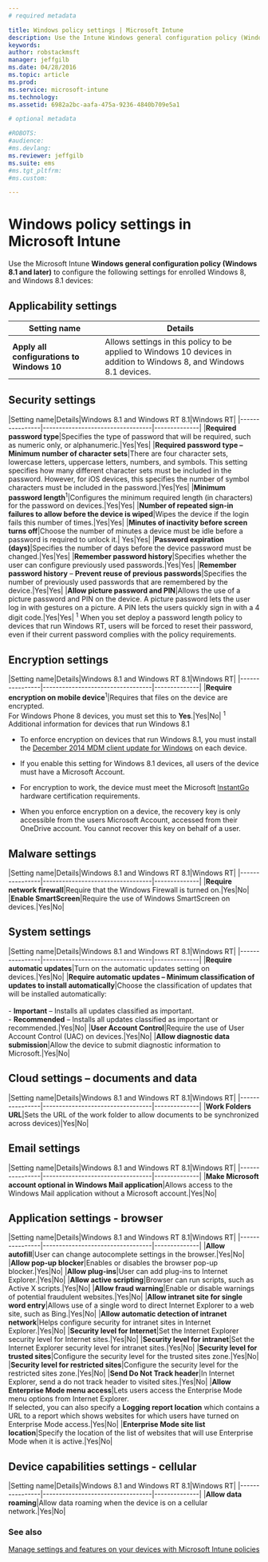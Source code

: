 ```yaml
---
# required metadata

title: Windows policy settings | Microsoft Intune
description: Use the Intune Windows general configuration policy (Windows 8.1 and later) to configure settings for enrolled Windows 8, and Windows 8.1 devices.
keywords:
author: robstackmsft
manager: jeffgilb
ms.date: 04/28/2016
ms.topic: article
ms.prod:
ms.service: microsoft-intune
ms.technology:
ms.assetid: 6982a2bc-aafa-475a-9236-4840b709e5a1

# optional metadata

#ROBOTS:
#audience:
#ms.devlang:
ms.reviewer: jeffgilb
ms.suite: ems
#ms.tgt_pltfrm:
#ms.custom:

---
```


# Windows policy settings in Microsoft Intune
Use the Microsoft Intune **Windows general configuration policy (Windows 8.1 and later)** to configure the following settings for enrolled Windows 8, and Windows 8.1 devices:

## Applicability settings

|Setting name|Details|
|----------------|----------------------------------|
|**Apply all configurations to Windows 10**|Allows settings in this policy to be applied to Windows 10 devices in addition to Windows 8, and Windows 8.1 devices.|

## Security settings

|Setting name|Details|Windows 8.1 and Windows RT 8.1|Windows RT|
|----------------|----------------------------------|--------------|
|**Required password type**|Specifies the type of password that will be required, such as numeric only, or alphanumeric.|Yes|Yes|
|**Required password type – Minimum number of character sets**|There are four character sets, lowercase letters, uppercase letters, numbers, and symbols. This setting specifies how many different character sets must be included in the password. However, for iOS devices, this specifies the number of symbol characters must be included in the password.|Yes|Yes|
|**Minimum password length**<sup>1</sup>|Configures the minimum required length (in characters) for the password on devices.|Yes|Yes|
|**Number of repeated sign-in failures to allow before the device is wiped**|Wipes the device if the login fails this number of times.|Yes|Yes|
|**Minutes of inactivity before screen turns off**|Choose the number of minutes a device must be idle before a password is required to unlock it.| Yes|Yes|
|**Password expiration (days)**|Specifies the number of days before the device password must be changed.|Yes|Yes|
|**Remember password history**|Specifies whether the user can configure previously used passwords.|Yes|Yes|
|**Remember password history** – **Prevent reuse of previous passwords**|Specifies the number of previously used passwords that are remembered by the device.|Yes|Yes|
|**Allow picture password and PIN**|Allows the use of a picture password and PIN on the device. A picture password lets the user log in with gestures on a picture. A PIN lets the users quickly sign in with a 4 digit code.|Yes|Yes|
<sup>1</sup> When you set deploy a password length policy to devices that run Windows RT, users will be forced to reset their password, even if their current password complies with the policy requirements.

## Encryption settings

|Setting name|Details|Windows 8.1 and Windows RT 8.1|Windows RT|
|----------------|----------------------------------|--------------|
|**Require encryption on mobile device**<sup>1</sup>|Requires that files on the device are encrypted.<br>For Windows Phone 8 devices, you must set this to **Yes**.|Yes|No|
<sup>1</sup> Additional information for devices that run Windows 8.1

-   To enforce encryption on devices that run Windows 8.1, you must install the [December 2014 MDM client update for Windows](http://support.microsoft.com/kb/3013816) on each device.

-   If you enable this setting for Windows 8.1 devices, all users of the device must have a Microsoft Account.

-   For encryption to work, the device must meet the Microsoft [InstantGo](http://blogs.windows.com/bloggingwindows/2014/06/19/instantgo-a-better-way-to-sleep/) hardware certification requirements.

-   When you enforce encryption on a device, the recovery key is only accessible from the users Microsoft Account, accessed from their OneDrive account. You cannot recover this key on behalf of a user.

## Malware settings

|Setting name|Details|Windows 8.1 and Windows RT 8.1|Windows RT|
|----------------|----------------------------------|--------------|
|**Require network firewall**|Require that the Windows Firewall is turned on.|Yes|No|
|**Enable SmartScreen**|Require the use of Windows SmartScreen on devices.|Yes|No|

## System settings

|Setting name|Details|Windows 8.1 and Windows RT 8.1|Windows RT|
|----------------|----------------------------------|--------------|
|**Require automatic updates**|Turn on the automatic updates setting on devices.|Yes|No|
|**Require automatic updates – Minimum classification of updates to install automatically**|Choose the classification of updates that will be installed automatically:<br /><br />-   **Important** – Installs all updates classified as important.<br />-   **Recommended** – Installs all updates classified as important or recommended.|Yes|No|
|**User Account Control**|Require the use of User Account Control (UAC) on devices.|Yes|No|
|**Allow diagnostic data submission**|Allow the device to submit diagnostic information to Microsoft.|Yes|No|


## Cloud settings – documents and data

|Setting name|Details|Windows 8.1 and Windows RT 8.1|Windows RT|
|----------------|----------------------------------|--------------|
|**Work Folders URL**|Sets the URL of the work folder to allow documents to be synchronized across devices)|Yes|No|

## Email settings

|Setting name|Details|Windows 8.1 and Windows RT 8.1|Windows RT|
|----------------|----------------------------------|--------------|
|**Make Microsoft account optional in Windows Mail application**|Allows access to the Windows Mail application without a Microsoft account.|Yes|No|

## Application settings - browser

|Setting name|Details|Windows 8.1 and Windows RT 8.1|Windows RT|
|----------------|----------------------------------|--------------|
|**Allow autofill**|User can change autocomplete settings in the browser.|Yes|No|
|**Allow pop-up blocker**|Enables or disables the browser pop-up blocker.|Yes|No|
|**Allow plug-ins**|User can add plug-ins to Internet Explorer.|Yes|No|
|**Allow active scripting**|Browser can run scripts, such as Active X scripts.|Yes|No|
|**Allow fraud warning**|Enable or disable warnings of potential fraudulent websites.|Yes|No|
|**Allow intranet site for single word entry**|Allows use of a single word to direct Internet Explorer to a web site, such as Bing.|Yes|No|
|**Allow automatic detection of intranet network**|Helps configure security for intranet sites in Internet Explorer.|Yes|No|
|**Security level for Internet**|Set the Internet Explorer security level for Internet sites.|Yes|No|
|**Security level for intranet**|Set the Internet Explorer security level for intranet sites.|Yes|No|
|**Security level for trusted sites**|Configure the security level for the trusted sites zone.|Yes|No|
|**Security level for restricted sites**|Configure the security level for the restricted sites zone.|Yes|No|
|**Send Do Not Track header**|In Internet Explorer, send a do not track header to visited sites.|Yes|No|
|**Allow Enterprise Mode menu access**|Lets users access the Enterprise Mode menu options from Internet Explorer.<br>If selected, you can also specify a **Logging report location** which contains a URL to a report which shows websites for which users have turned on Enterprise Mode access.|Yes|No|
|**Enterprise Mode site list location**|Specify the location of the list of websites that will use Enterprise Mode when it is active.|Yes|No|

## Device capabilities settings - cellular

|Setting name|Details|Windows 8.1 and Windows RT 8.1|Windows RT|
|----------------|----------------------------------|--------------|
|**Allow data roaming**|Allow data roaming when the device is on a cellular network.|Yes|No|



### See also
[Manage settings and features on your devices with Microsoft Intune policies](manage-settings-and-features-on-your-devices-with-microsoft-intune-policies.md)

